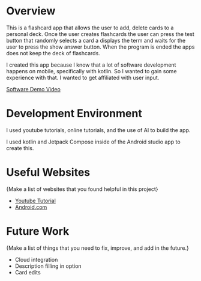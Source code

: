 # Overview

This is a flashcard app that allows the user to add, delete cards to a personal deck. Once the user creates flashcards the user can press the test button that randomly selects a card a displays the term and waits for the user to press the show answer button. When the program is ended the apps does not keep the deck of flashcards.

I created this app because I know that a lot of software development happens on mobile, specifically with kotlin. So I wanted to gain some experience with that. I wanted to get affiliated with user input. 

[Software Demo Video](https://youtu.be/YsCHFWXQW78)

# Development Environment

I used youtube tutorials, online tutorials, and the use of AI to build the app.

I used kotlin and Jetpack Compose inside of the Android studio app to create this.

# Useful Websites

{Make a list of websites that you found helpful in this project}
* [Youtube Tutorial](https://www.youtube.com/watch?v=saKrGCWlJDs)
* [Android.com](https://developer.android.com/codelabs/basic-android-kotlin-compose-first-app#6)

# Future Work

{Make a list of things that you need to fix, improve, and add in the future.}
* Cloud integration
* Description filling in option
* Card edits